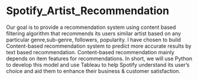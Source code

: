 # Spotify_Artist_Recommendation

Our goal is to provide a recommendation system using content based filtering algorithm that recommends its users similar artist based on any particular genre,sub-genre, followers, popularity. I have chosen to build Content-based recommendation system to predict more accurate results by text based recommendation. Content-based recommendation mainly depends on item features for recommendations. In short, we will use Python to develop this model and use Tableau to help Spotify understand its user’s choice and aid them to enhance their business & customer satisfaction.
